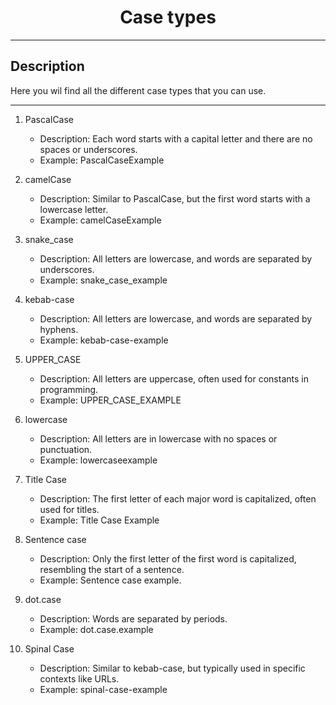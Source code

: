 <div id="toc" align="center">
  <ul style="list-style: none">
    <summary>
      <h1>Case types</h1>
    </summary>
  </ul>
</div>

---

## Description
Here you wil find all the different case types that you can use.

---

1. PascalCase
   - Description: Each word starts with a capital letter and there are no spaces or underscores.
   - Example: PascalCaseExample


2. camelCase
   - Description: Similar to PascalCase, but the first word starts with a lowercase letter.
   - Example: camelCaseExample


3. snake_case
   - Description: All letters are lowercase, and words are separated by underscores.
   - Example: snake_case_example


4. kebab-case
   - Description: All letters are lowercase, and words are separated by hyphens.
   - Example: kebab-case-example


5. UPPER_CASE
   - Description: All letters are uppercase, often used for constants in programming.
   - Example: UPPER_CASE_EXAMPLE


6. lowercase
   - Description: All letters are in lowercase with no spaces or punctuation.
   - Example: lowercaseexample


7. Title Case
   - Description: The first letter of each major word is capitalized, often used for titles.
   - Example: Title Case Example


8. Sentence case
   - Description: Only the first letter of the first word is capitalized, resembling the start of a sentence.
   - Example: Sentence case example.


9. dot.case
   - Description: Words are separated by periods.
   - Example: dot.case.example


10. Spinal Case
    - Description: Similar to kebab-case, but typically used in specific contexts like URLs.
    - Example: spinal-case-example